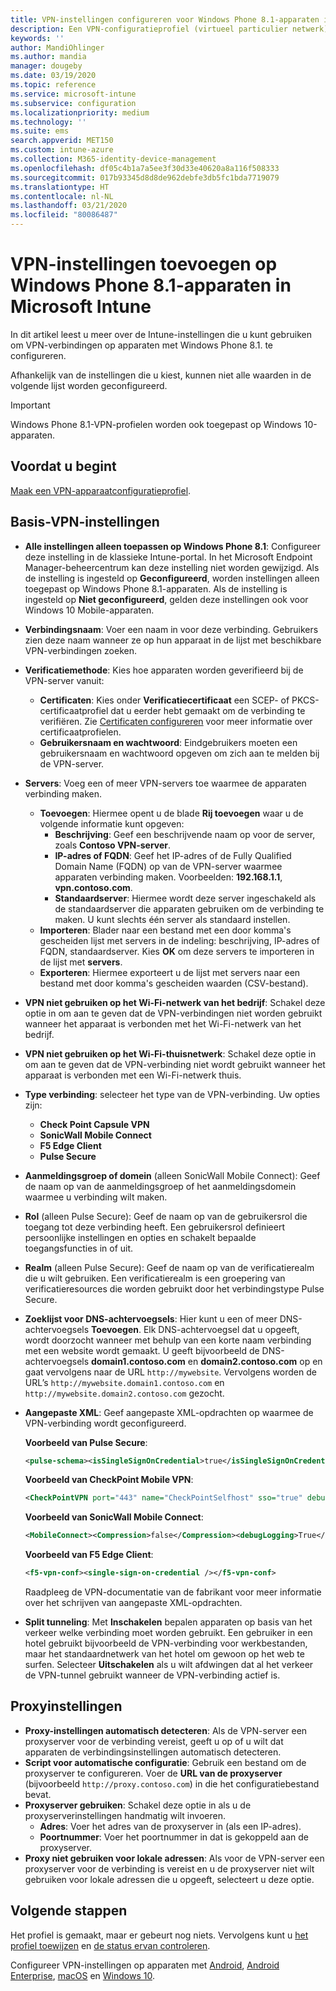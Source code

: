 ```yaml
---
title: VPN-instellingen configureren voor Windows Phone 8.1-apparaten in Microsoft Intune - Azure | Microsoft Docs
description: Een VPN-configuratieprofiel (virtueel particulier netwerk) toevoegen of maken met VPN-configuratie-instellingen, met inbegrip van de verbindingsgegevens en de proxy-instellingen om IP- of FQDN-adres, en TCP-poort op te nemen in Microsoft Intune op apparaten met Windows Phone 8.1.
keywords: ''
author: MandiOhlinger
ms.author: mandia
manager: dougeby
ms.date: 03/19/2020
ms.topic: reference
ms.service: microsoft-intune
ms.subservice: configuration
ms.localizationpriority: medium
ms.technology: ''
ms.suite: ems
search.appverid: MET150
ms.custom: intune-azure
ms.collection: M365-identity-device-management
ms.openlocfilehash: df05c4b1a7a5ee3f30d33e40620a8a116f508333
ms.sourcegitcommit: 017b93345d8d8de962debfe3db5fc1bda7719079
ms.translationtype: HT
ms.contentlocale: nl-NL
ms.lasthandoff: 03/21/2020
ms.locfileid: "80086487"
---
```

# <a name="add-vpn-settings-on-windows-phone-81-devices-in-microsoft-intune"></a>VPN-instellingen toevoegen op Windows Phone 8.1-apparaten in Microsoft Intune

In dit artikel leest u meer over de Intune-instellingen die u kunt gebruiken om VPN-verbindingen op apparaten met Windows Phone 8.1. te configureren. 

Afhankelijk van de instellingen die u kiest, kunnen niet alle waarden in de volgende lijst worden geconfigureerd.

>[!IMPORTANT]
>Windows Phone 8.1-VPN-profielen worden ook toegepast op Windows 10-apparaten.

## <a name="before-you-begin"></a>Voordat u begint

[Maak een VPN-apparaatconfiguratieprofiel](vpn-settings-configure.md).

## <a name="base-vpn-settings"></a>Basis-VPN-instellingen

- **Alle instellingen alleen toepassen op Windows Phone 8.1**: Configureer deze instelling in de klassieke Intune-portal. In het Microsoft Endpoint Manager-beheercentrum kan deze instelling niet worden gewijzigd. Als de instelling is ingesteld op **Geconfigureerd**, worden instellingen alleen toegepast op Windows Phone 8.1-apparaten. Als de instelling is ingesteld op **Niet geconfigureerd**, gelden deze instellingen ook voor Windows 10 Mobile-apparaten.
- **Verbindingsnaam**: Voer een naam in voor deze verbinding. Gebruikers zien deze naam wanneer ze op hun apparaat in de lijst met beschikbare VPN-verbindingen zoeken.
- **Verificatiemethode**: Kies hoe apparaten worden geverifieerd bij de VPN-server vanuit:
  - **Certificaten**: Kies onder **Verificatiecertificaat** een SCEP- of PKCS-certificaatprofiel dat u eerder hebt gemaakt om de verbinding te verifiëren. Zie [Certificaten configureren](../protect/certificates-configure.md) voor meer informatie over certificaatprofielen.
  - **Gebruikersnaam en wachtwoord**: Eindgebruikers moeten een gebruikersnaam en wachtwoord opgeven om zich aan te melden bij de VPN-server.
- **Servers**: Voeg een of meer VPN-servers toe waarmee de apparaten verbinding maken.
  - **Toevoegen**: Hiermee opent u de blade **Rij toevoegen** waar u de volgende informatie kunt opgeven:
    - **Beschrijving**: Geef een beschrijvende naam op voor de server, zoals **Contoso VPN-server**.
    - **IP-adres of FQDN**: Geef het IP-adres of de Fully Qualified Domain Name (FQDN) op van de VPN-server waarmee apparaten verbinding maken. Voorbeelden: **192.168.1.1**, **vpn.contoso.com**.
    - **Standaardserver**: Hiermee wordt deze server ingeschakeld als de standaardserver die apparaten gebruiken om de verbinding te maken. U kunt slechts één server als standaard instellen.
  - **Importeren**: Blader naar een bestand met een door komma's gescheiden lijst met servers in de indeling: beschrijving, IP-adres of FQDN, standaardserver. Kies **OK** om deze servers te importeren in de lijst met **servers**.
  - **Exporteren**: Hiermee exporteert u de lijst met servers naar een bestand met door komma's gescheiden waarden (CSV-bestand).

- **VPN niet gebruiken op het Wi-Fi-netwerk van het bedrijf**: Schakel deze optie in om aan te geven dat de VPN-verbindingen niet worden gebruikt wanneer het apparaat is verbonden met het Wi-Fi-netwerk van het bedrijf.
- **VPN niet gebruiken op het Wi-Fi-thuisnetwerk**: Schakel deze optie in om aan te geven dat de VPN-verbinding niet wordt gebruikt wanneer het apparaat is verbonden met een Wi-Fi-netwerk thuis.

- **Type verbinding**: selecteer het type van de VPN-verbinding. Uw opties zijn:
  - **Check Point Capsule VPN**
  - **SonicWall Mobile Connect**
  - **F5 Edge Client**
  - **Pulse Secure**

- **Aanmeldingsgroep of domein** (alleen SonicWall Mobile Connect): Geef de naam op van de aanmeldingsgroep of het aanmeldingsdomein waarmee u verbinding wilt maken.
- **Rol** (alleen Pulse Secure): Geef de naam op van de gebruikersrol die toegang tot deze verbinding heeft. Een gebruikersrol definieert persoonlijke instellingen en opties en schakelt bepaalde toegangsfuncties in of uit.
- **Realm** (alleen Pulse Secure): Geef de naam op van de verificatierealm die u wilt gebruiken. Een verificatierealm is een groepering van verificatieresources die worden gebruikt door het verbindingstype Pulse Secure.

- **Zoeklijst voor DNS-achtervoegsels**: Hier kunt u een of meer DNS-achtervoegsels **Toevoegen**. Elk DNS-achtervoegsel dat u opgeeft, wordt doorzocht wanneer met behulp van een korte naam verbinding met een website wordt gemaakt. U geeft bijvoorbeeld de DNS-achtervoegsels **domain1.contoso.com** en **domain2.contoso.com** op en gaat vervolgens naar de URL `http://mywebsite`. Vervolgens worden de URL’s `http://mywebsite.domain1.contoso.com` en `http://mywebsite.domain2.contoso.com` gezocht.

- **Aangepaste XML**: Geef aangepaste XML-opdrachten op waarmee de VPN-verbinding wordt geconfigureerd.

  **Voorbeeld van Pulse Secure**:

  ```xml
  <pulse-schema><isSingleSignOnCredential>true</isSingleSignOnCredential></pulse-schema>
  ```

  **Voorbeeld van CheckPoint Mobile VPN**:

  ```xml
  <CheckPointVPN port="443" name="CheckPointSelfhost" sso="true" debug="3" />
  ```

  **Voorbeeld van SonicWall Mobile Connect**:

  ```xml
  <MobileConnect><Compression>false</Compression><debugLogging>True</debugLogging><packetCapture>False</packetCapture></MobileConnect>
  ```

  **Voorbeeld van F5 Edge Client**:

  ```xml
  <f5-vpn-conf><single-sign-on-credential /></f5-vpn-conf>
  ```

  Raadpleeg de VPN-documentatie van de fabrikant voor meer informatie over het schrijven van aangepaste XML-opdrachten.

- **Split tunneling**: Met **Inschakelen** bepalen apparaten op basis van het verkeer welke verbinding moet worden gebruikt. Een gebruiker in een hotel gebruikt bijvoorbeeld de VPN-verbinding voor werkbestanden, maar het standaardnetwerk van het hotel om gewoon op het web te surfen. Selecteer **Uitschakelen** als u wilt afdwingen dat al het verkeer de VPN-tunnel gebruikt wanneer de VPN-verbinding actief is.

## <a name="proxy-settings"></a>Proxyinstellingen

- **Proxy-instellingen automatisch detecteren**: Als de VPN-server een proxyserver voor de verbinding vereist, geeft u op of u wilt dat apparaten de verbindingsinstellingen automatisch detecteren.
- **Script voor automatische configuratie**: Gebruik een bestand om de proxyserver te configureren. Voer de **URL van de proxyserver** (bijvoorbeeld `http://proxy.contoso.com`) in die het configuratiebestand bevat.
- **Proxyserver gebruiken**: Schakel deze optie in als u de proxyserverinstellingen handmatig wilt invoeren.
  - **Adres**: Voer het adres van de proxyserver in (als een IP-adres).
  - **Poortnummer**: Voer het poortnummer in dat is gekoppeld aan de proxyserver.
- **Proxy niet gebruiken voor lokale adressen**: Als voor de VPN-server een proxyserver voor de verbinding is vereist en u de proxyserver niet wilt gebruiken voor lokale adressen die u opgeeft, selecteert u deze optie.

## <a name="next-steps"></a>Volgende stappen

Het profiel is gemaakt, maar er gebeurt nog niets. Vervolgens kunt u [het profiel toewijzen](device-profile-assign.md) en [de status ervan controleren](device-profile-monitor.md).

Configureer VPN-instellingen op apparaten met [Android](vpn-settings-android.md), [Android Enterprise](vpn-settings-android-enterprise.md), [macOS](vpn-settings-macos.md) en [Windows 10](vpn-settings-windows-10.md).
